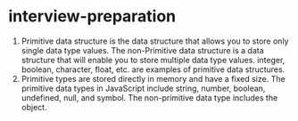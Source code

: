 # interview-preparation
1. Primitive data structure is the data structure that allows you to store only single data type values. The non-Primitive data structure is a data structure that will enable you to store multiple data type values. integer, boolean, character, float, etc. are examples of primitive data structures.
2. Primitive types are stored directly in memory and have a fixed size.  The primitive data types in JavaScript include string, number, boolean, undefined, null, and symbol. The non-primitive data type includes the object.

